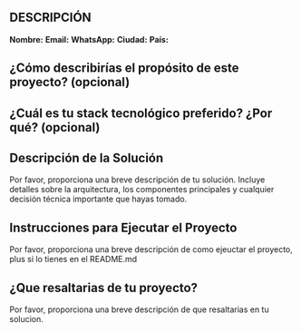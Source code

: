 ## DESCRIPCIÓN

**Nombre:**
**Email:**
**WhatsApp:**
**Ciudad:**
**País:**

## ¿Cómo describirías el propósito de este proyecto? (opcional)

## ¿Cuál es tu stack tecnológico preferido? ¿Por qué? (opcional)

## Descripción de la Solución

Por favor, proporciona una breve descripción de tu solución. Incluye detalles sobre la arquitectura, los componentes principales y cualquier decisión técnica importante que hayas tomado.

## Instrucciones para Ejecutar el Proyecto

Por favor,  proporciona una breve descripción de como ejeuctar el proyecto, plus si lo tienes en el README.md 

## ¿Que resaltarias de tu proyecto?

Por favor,  proporciona una breve descripción de que resaltarias en tu solucion.
